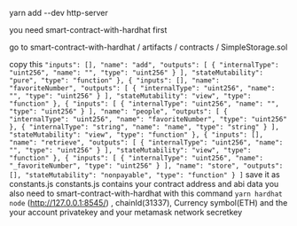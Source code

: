 yarn add --dev http-server

you need smart-contract-with-hardhat first

go to smart-contract-with-hardhat / artifacts / contracts / SimpleStorage.sol 

copy this `
"inputs": [],
      "name": "add",
      "outputs": [
        {
          "internalType": "uint256",
          "name": "",
          "type": "uint256"
        }
      ],
      "stateMutability": "pure",
      "type": "function"
    },
    {
      "inputs": [],
      "name": "favoriteNumber",
      "outputs": [
        {
          "internalType": "uint256",
          "name": "",
          "type": "uint256"
        }
      ],
      "stateMutability": "view",
      "type": "function"
    },
    {
      "inputs": [
        {
          "internalType": "uint256",
          "name": "",
          "type": "uint256"
        }
      ],
      "name": "people",
      "outputs": [
        {
          "internalType": "uint256",
          "name": "favoriteNumber",
          "type": "uint256"
        },
        {
          "internalType": "string",
          "name": "name",
          "type": "string"
        }
      ],
      "stateMutability": "view",
      "type": "function"
    },
    {
      "inputs": [],
      "name": "retrieve",
      "outputs": [
        {
          "internalType": "uint256",
          "name": "",
          "type": "uint256"
        }
      ],
      "stateMutability": "view",
      "type": "function"
    },
    {
      "inputs": [
        {
          "internalType": "uint256",
          "name": "_favoriteNumber",
          "type": "uint256"
        }
      ],
      "name": "store",
      "outputs": [],
      "stateMutability": "nonpayable",
      "type": "function"
    }
  ]
  `
  save it as constants.js
  constants.js contains your contract address and abi data
  you also need to smart-contract-with-hardhat with this command `yarn hardhat node`
(http://127.0.0.1:8545/) , chainId(31337), Currency symbol(ETH) and the your account privatekey and your metamask network secretkey
